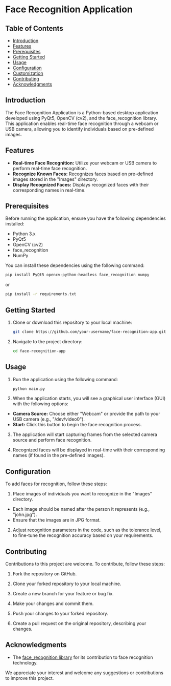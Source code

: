 # Face Recognition Application

## Table of Contents

- [Introduction](#introduction)
- [Features](#features)
- [Prerequisites](#prerequisites)
- [Getting Started](#getting-started)
- [Usage](#usage)
- [Configuration](#configuration)
- [Customization](#customization)
- [Contributing](#contributing)
- [Acknowledgments](#acknowledgments)

## Introduction

The Face Recognition Application is a Python-based desktop application developed using PyQt5, OpenCV (cv2), and the face_recognition library. This application enables real-time face recognition through a webcam or USB camera, allowing you to identify individuals based on pre-defined images.

## Features

- **Real-time Face Recognition:** Utilize your webcam or USB camera to perform real-time face recognition.
- **Recognize Known Faces:** Recognizes faces based on pre-defined images stored in the "Images" directory.
- **Display Recognized Faces:** Displays recognized faces with their corresponding names in real-time.

## Prerequisites

Before running the application, ensure you have the following dependencies installed:

- Python 3.x
- PyQt5
- OpenCV (cv2)
- face_recognition
- NumPy

You can install these dependencies using the following command:

```bash
pip install PyQt5 opencv-python-headless face_recognition numpy
```
or
```bash
pip install -r requirements.txt
```

## Getting Started

1. Clone or download this repository to your local machine:

   ```bash
   git clone https://github.com/your-username/face-recognition-app.git

2. Navigate to the project directory:
    ```bash
    cd face-recognition-app
    ```

## Usage

1. Run the application using the following command:
    ```bash
    python main.py
    ```


2. When the application starts, you will see a graphical user interface (GUI) with the following options:

- **Camera Source:** Choose either "Webcam" or provide the path to your USB camera (e.g., "/dev/video0").
- **Start:** Click this button to begin the face recognition process.

3. The application will start capturing frames from the selected camera source and perform face recognition.

4. Recognized faces will be displayed in real-time with their corresponding names (if found in the pre-defined images).

## Configuration

To add faces for recognition, follow these steps:

1. Place images of individuals you want to recognize in the "Images" directory.

- Each image should be named after the person it represents (e.g., "john.jpg").
- Ensure that the images are in JPG format.

2. Adjust recognition parameters in the code, such as the tolerance level, to fine-tune the recognition accuracy based on your requirements.

## Contributing

Contributions to this project are welcome. To contribute, follow these steps:

1. Fork the repository on GitHub.

2. Clone your forked repository to your local machine.

3. Create a new branch for your feature or bug fix.

4. Make your changes and commit them.

5. Push your changes to your forked repository.

6. Create a pull request on the original repository, describing your changes.

## Acknowledgments

- The [face_recognition library](https://github.com/ageitgey/face_recognition) for its contribution to face recognition technology.

We appreciate your interest and welcome any suggestions or contributions to improve this project.
